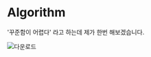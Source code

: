 # Algorithm
'꾸준함이 어렵다' 라고 하는데 제가 한번 해보겠습니다.

![다운로드](https://user-images.githubusercontent.com/57423518/102991630-f4b8ed80-455c-11eb-8edb-f268840caf3f.jpg)

